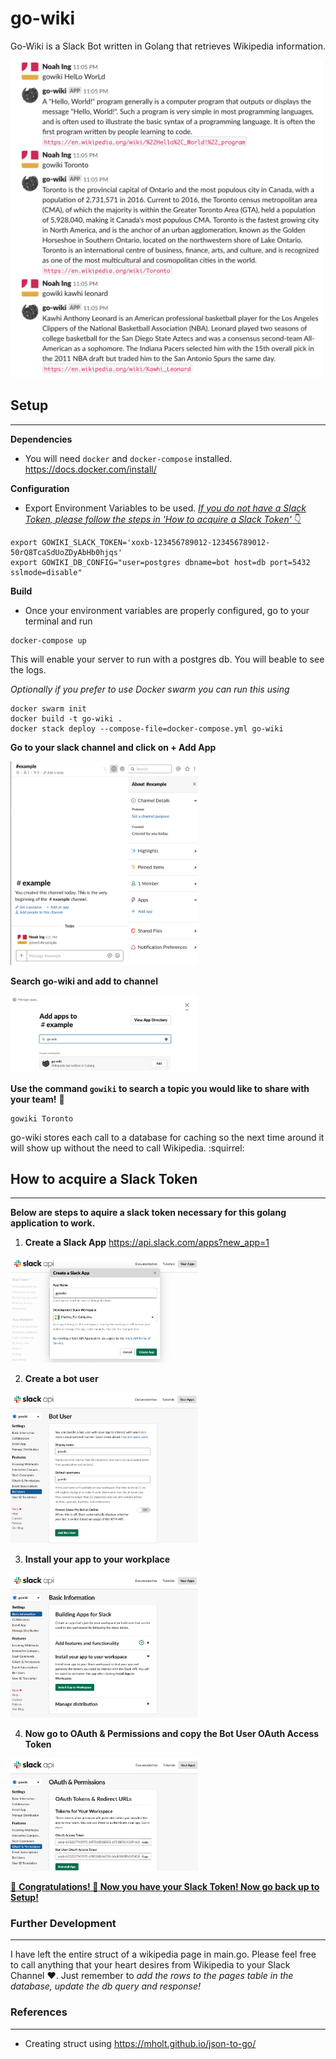 # go-wiki
Go-Wiki is a Slack Bot written in Golang that retrieves Wikipedia information.

<img src="docs/helloworld.png" width="500">

## Setup
---

**Dependencies**

- You will need `docker` and `docker-compose` installed. 
https://docs.docker.com/install/

**Configuration**

- Export Environment Variables to be used.
[*If you do not have a Slack Token, please follow the steps in 'How to acquire a Slack Token'* :point_down:](https://github.com/noah-ing/go-wiki#how-to-acquire-a-slack-token)
```
export GOWIKI_SLACK_TOKEN='xoxb-123456789012-123456789012-50rQ8TcaSdUoZDyAbHb0hjqs'
export GOWIKI_DB_CONFIG="user=postgres dbname=bot host=db port=5432 sslmode=disable"
```

**Build**
- Once your environment variables are properly configured, go to your terminal and run
```
docker-compose up
```
This will enable your server to run with a postgres db. You will beable to see the logs.

*Optionally if you prefer to use Docker swarm you can run this using*

```
docker swarm init
docker build -t go-wiki .
docker stack deploy --compose-file=docker-compose.yml go-wiki
```

**Go to your slack channel and click on + Add App**

<img src="docs/addapp.png" width="300">

**Search go-wiki and add to channel**

<img src="docs/gowikiadd.png" width="300">


**Use the command `gowiki` to search a topic you would like to share with your team!** :rocket: 
```
gowiki Toronto
```
go-wiki stores each call to a database for caching so the next time around it will show up without the need to call Wikipedia.
:squirrel:	

## How to acquire a Slack Token
---
**Below are steps to aquire a slack token necessary for this golang application to work.**

1. **Create a Slack App** https://api.slack.com/apps?new_app=1

<img src="docs/createslackapp.png" width="300">


2. **Create a bot user**

<img src="docs/addbotuser.png" width="300">


3. **Install your app to your workplace**

<img src="docs/installappworkplace.png" width="300">


4. **Now go to OAuth & Permissions and copy the Bot User OAuth Access Token**

<img src="docs/oauthaccesstoken.png" width="300">


[:clap: **Congratulations! :confetti_ball: Now you have your Slack Token! Now go back up to Setup!**](https://github.com/noah-ing/go-wiki#setup)

### Further Development
---
I have left the entire struct of a wikipedia page in main.go. Please feel free to call anything that your heart desires from Wikipedia to your Slack Channel :heart:. Just remember to *add the rows to the pages table in the database, update the db query and response!*


### References
---
- Creating struct using https://mholt.github.io/json-to-go/
